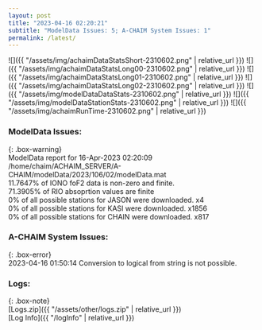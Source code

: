 ```yaml
---
layout: post
title: "2023-04-16 02:20:21"
subtitle: "ModelData Issues: 5; A-CHAIM System Issues: 1"
permalink: /latest/
---
```


![]({{ "/assets/img/achaimDataStatsShort-2310602.png" | relative_url }})
![]({{ "/assets/img/achaimDataStatsLong00-2310602.png" | relative_url }})
![]({{ "/assets/img/achaimDataStatsLong01-2310602.png" | relative_url }})
![]({{ "/assets/img/achaimDataStatsLong02-2310602.png" | relative_url }})
![]({{ "/assets/img/modelDataDataStats-2310602.png" | relative_url }})
![]({{ "/assets/img/modelDataStationStats-2310602.png" | relative_url }})
![]({{ "/assets/img/achaimRunTime-2310602.png" | relative_url }})


### ModelData Issues:  
  
{: .box-warning}  
 ModelData report for 16-Apr-2023 02:20:09   
 /home/chaim/ACHAIM_SERVER/A-CHAIM/modelData/2023/106/02/modelData.mat   
 11.7647% of IONO foF2 data is non-zero and finite.   
 71.3905% of RIO absoprtion values are finite   
 0% of all possible stations for JASON were downloaded. x4   
 0% of all possible stations for KASI were downloaded. x1856   
 0% of all possible stations for CHAIN were downloaded. x817   
  
### A-CHAIM System Issues:  
  
{: .box-error}  
2023-04-16 01:50:14 Conversion to logical from string is not possible.  

### Logs:  
  
{: .box-note}  
[Logs.zip]({{ "/assets/other/logs.zip" | relative_url }})  
[Log Info]({{ "/logInfo" | relative_url }})  
